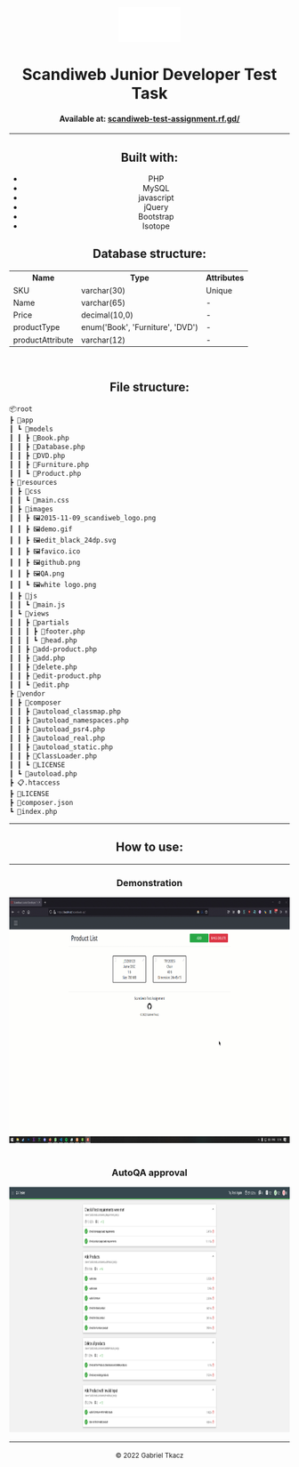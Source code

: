 <center>
    <p align="center">
        <img src="resources/images/white logo.png" style="height: 7ch;"><br>
        <h1 align="center">Scandiweb Junior Developer Test Task</h1>
        <h4 align="center">Available at: <a href="scandiweb-test-assignment.rf.gd/">scandiweb-test-assignment.rf.gd/</a></h4>
    </p>
</center>

<hr>

<p align="center">
    <h2 align="center">Built with:</h2>
    <center>
        <ul align="center">
            <li align="center">PHP</li>
            <li align="center">MySQL</li>
            <li align="center">javascript</li>
            <li align="center">jQuery</li>
            <li align="center">Bootstrap</li>
            <li align="center">Isotope</li>
        </ul>
    </center>
</p>

<p align="center">
    <h2 align="center">Database structure:</h2>
    <center>
    <table align="center">
        <tr>
            <th>Name</th>
            <th>Type</th>
            <th>Attributes</th>
        </tr>
        <tr>
            <td>SKU</td>
            <td>varchar(30)</td>
            <td>Unique</td>
        </tr>
        <tr>
            <td>Name</td>
            <td>varchar(65)</td>
            <td>-</td>
        </tr>
        <tr>
            <td>Price</td>
            <td>decimal(10,0)</td>
            <td>-</td>
        </tr>
        <tr>
            <td>productType</td>
            <td>enum('Book', 'Furniture', 'DVD')</td>
            <td>-</td>
        </tr>
        <tr>
            <td>productAttribute</td>
            <td>varchar(12)</td>
            <td>-</td>
        </tr>
    </table>
    </center>
</p>
<br>
<h2 align="center">File structure:</h2>

    
    📦root
    ┣ 📂app
    ┃ ┗ 📂models
    ┃ ┃ ┣ 📜Book.php
    ┃ ┃ ┣ 📜Database.php
    ┃ ┃ ┣ 📜DVD.php
    ┃ ┃ ┣ 📜Furniture.php
    ┃ ┃ ┗ 📜Product.php
    ┣ 📂resources
    ┃ ┣ 📂css
    ┃ ┃ ┗ 📜main.css
    ┃ ┣ 📂images
    ┃ ┃ ┣ 🖼️2015-11-09_scandiweb_logo.png
    ┃ ┃ ┣ 🖼️demo.gif
    ┃ ┃ ┣ 🖼️edit_black_24dp.svg
    ┃ ┃ ┣ 🖼️favico.ico
    ┃ ┃ ┣ 🖼️github.png
    ┃ ┃ ┣ 🖼️QA.png
    ┃ ┃ ┗ 🖼️white logo.png
    ┃ ┣ 📂js
    ┃ ┃ ┗ 📜main.js
    ┃ ┗ 📂views
    ┃ ┃ ┣ 📂partials
    ┃ ┃ ┃ ┣ 📜footer.php
    ┃ ┃ ┃ ┗ 📜head.php
    ┃ ┃ ┣ 📜add-product.php
    ┃ ┃ ┣ 📜add.php
    ┃ ┃ ┣ 📜delete.php
    ┃ ┃ ┣ 📜edit-product.php
    ┃ ┃ ┗ 📜edit.php
    ┣ 📂vendor
    ┃ ┣ 📂composer
    ┃ ┃ ┣ 📜autoload_classmap.php
    ┃ ┃ ┣ 📜autoload_namespaces.php
    ┃ ┃ ┣ 📜autoload_psr4.php
    ┃ ┃ ┣ 📜autoload_real.php
    ┃ ┃ ┣ 📜autoload_static.php
    ┃ ┃ ┣ 📜ClassLoader.php
    ┃ ┃ ┗ 📝LICENSE
    ┃ ┗ 📜autoload.php
    ┣ 📋.htaccess
    ┣ 📝LICENSE
    ┣ 📑composer.json
    ┗ 📜index.php

<hr>

<p align="center">
    <h2 align="center">How to use:</h2>
    <span></span>
</p>

<hr>

<center>
    <p align="center">
        <h3 align="center">Demonstration</h3>
        <img src="resources/images/demo.gif" style="height: 50ch"><br><br>
        <h3 align="center">AutoQA approval</h3>
        <img src="resources/images/QA.png" style="height: 50ch;">
    </p>
</center>

<hr>

<center>
    <p align="center">
        <small align="center">&copy; 2022 Gabriel Tkacz</small>
    </p>
</center>